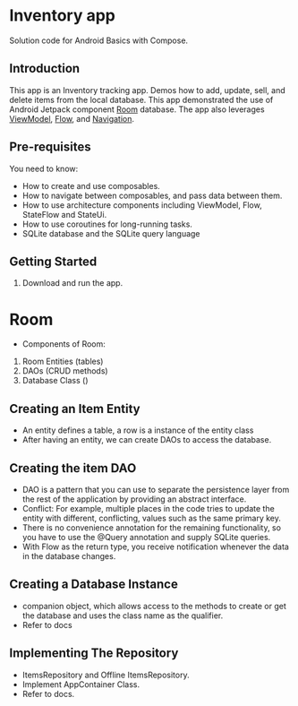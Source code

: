 Inventory app
==================================

Solution code for Android Basics with Compose.

Introduction
------------

This app is an Inventory tracking app. Demos how to add, update, sell, and delete items from the local database.
This app demonstrated the use of Android Jetpack component [Room](https://developer.android.com/training/data-storage/room) database.
The app also leverages [ViewModel](https://developer.android.com/topic/libraries/architecture/viewmodel),
[Flow](https://developer.android.com/kotlin/flow),
and [Navigation](https://developer.android.com/topic/libraries/architecture/navigation/).

Pre-requisites
--------------

You need to know:
- How to create and use composables.
- How to navigate between composables, and pass data between them.
- How to use architecture components including ViewModel, Flow, StateFlow and StateUi.
- How to use coroutines for long-running tasks.
- SQLite database and the SQLite query language


Getting Started
---------------

1. Download and run the app.

# Room
- Components of Room:
1. Room Entities (tables)
2. DAOs (CRUD methods)
3. Database Class ()

## Creating an Item Entity
- An entity defines a table, a row is a instance of the entity class
- After having an entity, we can create DAOs to access the database.

## Creating the item DAO
- DAO is a pattern that you can use to separate the persistence layer from the rest of the application by providing an abstract interface.
- Conflict: For example, multiple places in the code tries to update the entity with different, conflicting, values such as the same primary key.
- There is no convenience annotation for the remaining functionality, so you have to use the @Query annotation and supply SQLite queries.
- With Flow as the return type, you receive notification whenever the data in the database changes.

## Creating a Database Instance 
- companion object, which allows access to the methods to create or get the database and uses the class name as the qualifier.
- Refer to docs

## Implementing The Repository
- ItemsRepository and Offline ItemsRepository.
- Implement AppContainer Class.
- Refer to docs.